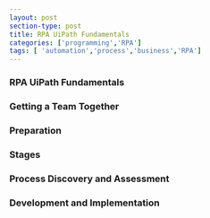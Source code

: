 ```yaml
---
layout: post
section-type: post
title: RPA UiPath Fundamentals
categories: ['programming','RPA']
tags: [ 'automation','process','business','RPA']
---
```



### RPA UiPath Fundamentals 

### Getting a Team Together 

### Preparation    

### Stages

### Process Discovery and Assessment

### Development and Implementation   





